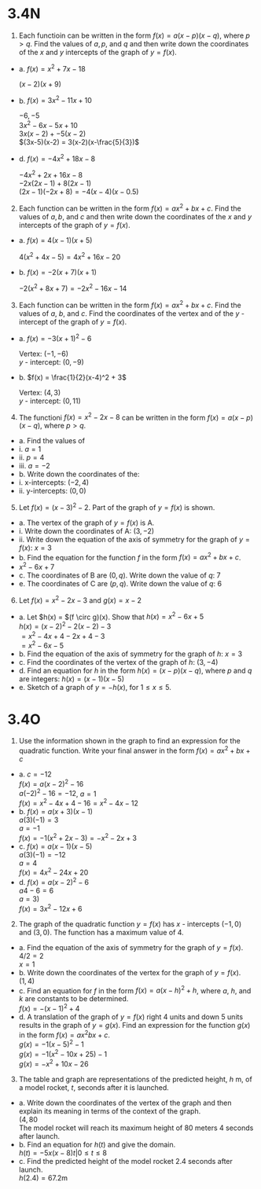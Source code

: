 # 3.4N

1.  Each functioin can be written in the form $f(x) = a(x-p)(x-q)$, where $p > q$. Find the values of $a, p,$ and $q$ and then write down the coordinates of the $x$ and $y$ intercepts of the graph of $y=f(x)$.
- a. $f(x) = x^2 + 7x - 18$

    $(x-2)(x+9)$

- b. $f(x) = 3x^2 - 11x + 10$

    $-6, -5$<br>
    $3x^2 -6x -5x + 10$<br>
    $3x(x-2) + -5(x-2)$<br>
    $(3x-5)(x-2) = 3(x-2)(x-\frac{5}{3})$
    
 - d. $f(x) = -4x^2 +18x - 8$
 
    $-4x^2 + 2x + 16x - 8$<br>
    $-2x(2x - 1) + 8(2x - 1)$<br>
    $(2x-1)(-2x+8) = -4(x-4)(x-0.5)$
    
2. Each function can be written in the form $f(x) = ax^2 + bx + c$. Find the values of $a, b,$ and $c$ and then write down the coordinates of the $x$ and $y$ intercepts of the graph of $y=f(x)$.
- a. $f(x) = 4(x-1)(x+5)$

    $4(x^2 + 4x - 5) = 4x^2 + 16x - 20$

- b. $f(x) = -2(x+7)(x+1)$

    $-2(x^2 + 8x + 7) = -2x^2 - 16x -14$
    
 3. Each function can be written in the form $f(x) = ax^2 + bx + c$. Find the values of $a$, $b$, and $c$. Find the coordinates of the vertex and of the $y$ -intercept of the graph of $y=f(x)$.
 - a. $f(x) = -3(x+1)^2 - 6$
 
    Vertex: $(-1, -6)$<br>
    $y$ - intercept: $(0,-9)$
 
 - b. $f(x) = \frac{1}{2}(x-4)^2 + 3$
 
    Vertex: $(4,3)$<br>
    $y$ - intercept: $(0, 11)$

4. The functioni $f(x) = x^2 - 2x - 8$ can be written in the form $f(x) = a(x-p)(x-q)$, where $p > q$. 
- a. Find the values of 
- i. $a = 1$
- ii. $p = 4$
- iii. $a=-2$
- b. Write down the coordinates of the:
- i. x-intercepts: $(-2,4)$
- ii. y-intercepts: $(0,0)$

5. Let $f(x) = (x-3)^2 - 2$. Part of the graph of $y = f(x)$ is shown.
- a. The vertex of the graph of $y = f(x)$ is A.
- i. Write down the coordinates of A: $(3,-2)$
- ii. Write down the equation of the axis of symmetry for the graph of $y=f(x)$: $x = 3$
- b. Find the equation for the function $f$ in the form $f(x) = ax^2 + bx + c$.
- $x^2 -6x + 7$
- c. The coordinates of B are $(0,q)$. Write down the value of $q$: $7$
- e. The coordinates of C are $(p,q)$. Write down the value of $q$: $6$

6. Let $f(x) = x^2 - 2x - 3$ and $g(x) = x - 2$
- a. Let $h(x) = $(f \circ g)(x). Show that $h(x) = x^2 - 6x + 5$ <br>
         $h(x) = (x-2)^2 - 2(x-2) - 3$ <br> $=x^2 - 4x + 4 - 2x + 4 - 3$ <br> $=x^2 - 6x - 5$
- b. Find the equation of the axis of symmetry for the graph of $h$: $x = 3$
- c. Find the coordinates of the vertex of the graph of $h$: $(3,-4)$
- d. Find an equation for $h$ in the form $h(x) = (x-p)(x-q)$, where $p$ and $q$ are integers: $h(x) = (x-1)(x-5)$
- e. Sketch of a graph of $y=-h(x)$, for $1 \leqslant x \leqslant 5$.

# 3.4O

1. Use the information shown in the graph to find an expression for the quadratic function. Write your final answer in the form $f(x) = ax^2 + bx + c$
- a. $c=-12$<br>
    $f(x) = a(x-2)^2 - 16$<br>
    $a(-2)^2 - 16 = -12$, $a = 1$<br>
    $f(x) = x^2 - 4x + 4 - 16 = x^2 - 4x - 12$
- b. $f(x) = a(x+3)(x-1)$ <br> $a(3)(-1) = 3$ <br> $a=-1$ <br> $f(x) = -1(x^2 +2x - 3) = -x^2 - 2x + 3$
- c. $f(x) = a(x-1)(x-5)$ <br> $a(3)(-1) = -12$ <br> $a = 4$ <br> $f(x) = 4x^2 - 24x + 20$
- d. $f(x) = a(x-2)^2-6$ <br> $a4 - 6 = 6$ <br> $a = 3)$ <br> $f(x) = 3x^2 - 12x + 6$

2. The graph of the quadratic function $y = f(x)$ has $x$ - intercepts $(-1,0)$ and $(3,0)$. The function has a maximum value of $4$.
- a. Find the equation of the axis of symmetry for the graph of $y=f(x)$. <br> $4/2 = 2$ <br> $x = 1$
- b. Write down the coordinates of the vertex for the graph of $y=f(x)$. <br> $(1,4)$
- c. Find an equation for $f$ in the form $f(x) = a(x-h)^2 + h$, where $a$, $h$, and $k$ are constants to be determined. <br> $f(x) = -(x-1)^2 + 4$
- d. A translation of the graph of $y = f(x)$ right 4 units and down 5 units results in the graph of $y = g(x)$. Find an expression for the function $g(x)$ in the form $f(x) = ax^2 bx + c$. <br> $g(x) = -1(x-5)^2 - 1$ <br> $g(x) = -1(x^2  - 10x + 25) - 1$ <br> $g(x) = -x^2 + 10x - 26$

3. The table and graph are representations of the predicted height, $h$ m, of a model rocket, $t$, seconds after it is launched.
- a. Write down the coordinates of the vertex of the graph and then explain its meaning in terms of the context of the graph. <br> $(4,80$ <br> The model rocket will reach its maximum height of 80 meters 4 seconds after launch.
- b. Find an equation for $h(t)$ and give the domain. <br> $h(t) = -5x(x-8) {t| 0 \leqslant t \leqslant 8}$
- c. Find the predicted height of the model rocket 2.4 seconds after launch. <br> $h(2.4) = 67.2$m
